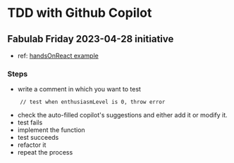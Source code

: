 # TDD with Github Copilot

## Fabulab Friday 2023-04-28 initiative
- ref: [handsOnReact example](https://handsonreact.com/docs/react-typescript#class-component)

### Steps
- write a comment in which you want to test
```
    // test when enthusiasmLevel is 0, throw error
```
- check the auto-filled copilot's suggestions and either add it or modify it.
- test fails
- implement the function
- test succeeds
- refactor it
- repeat the process